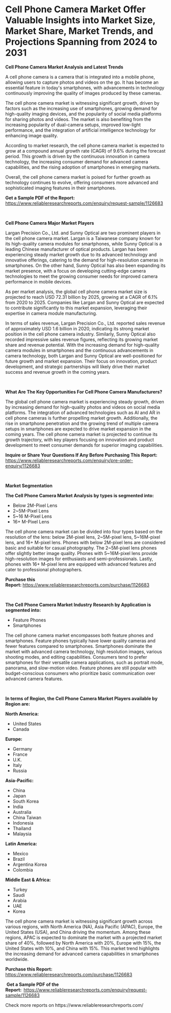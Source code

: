 <p><h1>Cell Phone Camera Market Offer Valuable Insights into Market Size, Market Share, Market Trends, and Projections Spanning from 2024 to 2031</h1></p><p><strong>Cell Phone Camera Market Analysis and Latest Trends</strong></p>
<p><p>A cell phone camera is a camera that is integrated into a mobile phone, allowing users to capture photos and videos on the go. It has become an essential feature in today's smartphones, with advancements in technology continuously improving the quality of images produced by these cameras.</p><p>The cell phone camera market is witnessing significant growth, driven by factors such as the increasing use of smartphones, growing demand for high-quality imaging devices, and the popularity of social media platforms for sharing photos and videos. The market is also benefiting from the increasing popularity of dual-camera setups, improved low-light performance, and the integration of artificial intelligence technology for enhancing image quality.</p><p>According to market research, the cell phone camera market is expected to grow at a compound annual growth rate (CAGR) of 9.6% during the forecast period. This growth is driven by the continuous innovation in camera technology, the increasing consumer demand for advanced camera capabilities, and the rising adoption of smartphones in emerging markets.</p><p>Overall, the cell phone camera market is poised for further growth as technology continues to evolve, offering consumers more advanced and sophisticated imaging features in their smartphones.</p></p>
<p><strong>Get a Sample PDF of the Report:&nbsp;</strong> <a href="https://www.reliableresearchreports.com/enquiry/request-sample/1126683">https://www.reliableresearchreports.com/enquiry/request-sample/1126683</a></p>
<p>&nbsp;</p>
<p><strong>Cell Phone Camera Major Market Players</strong></p>
<p><p>Largan Precision Co., Ltd. and Sunny Optical are two prominent players in the cell phone camera market. Largan is a Taiwanese company known for its high-quality camera modules for smartphones, while Sunny Optical is a leading Chinese manufacturer of optical products. Largan has been experiencing steady market growth due to its advanced technology and innovative offerings, catering to the demand for high-resolution cameras in smartphones. On the other hand, Sunny Optical has also been expanding its market presence, with a focus on developing cutting-edge camera technologies to meet the growing consumer needs for improved camera performance in mobile devices.</p><p>As per market analysis, the global cell phone camera market size is projected to reach USD 72.31 billion by 2025, growing at a CAGR of 6.1% from 2020 to 2025. Companies like Largan and Sunny Optical are expected to contribute significantly to this market expansion, leveraging their expertise in camera module manufacturing.</p><p>In terms of sales revenue, Largan Precision Co., Ltd. reported sales revenue of approximately USD 1.6 billion in 2020, indicating its strong market position in the cell phone camera industry. Similarly, Sunny Optical also recorded impressive sales revenue figures, reflecting its growing market share and revenue potential. With the increasing demand for high-quality camera modules in smartphones and the continuous advancements in camera technology, both Largan and Sunny Optical are well-positioned for future growth and market expansion. Their focus on innovation, product development, and strategic partnerships will likely drive their market success and revenue growth in the coming years.</p></p>
<p>&nbsp;</p>
<p><strong>What Are The Key Opportunities For Cell Phone Camera Manufacturers?</strong></p>
<p><p>The global cell phone camera market is experiencing steady growth, driven by increasing demand for high-quality photos and videos on social media platforms. The integration of advanced technologies such as AI and AR in cell phone cameras is further propelling market growth. Additionally, the rise in smartphone penetration and the growing trend of multiple camera setups in smartphones are expected to drive market expansion in the coming years. The cell phone camera market is projected to continue its growth trajectory, with key players focusing on innovation and product development to meet consumer demands for superior imaging capabilities.</p></p>
<p><strong>Inquire or Share Your Questions If Any Before Purchasing This Report:</strong> <a href="https://www.reliableresearchreports.com/enquiry/pre-order-enquiry/1126683">https://www.reliableresearchreports.com/enquiry/pre-order-enquiry/1126683</a></p>
<p>&nbsp;</p>
<p><strong>Market Segmentation</strong></p>
<p><strong>The Cell Phone Camera Market Analysis by types is segmented into:</strong></p>
<p><ul><li>Below 2M-Pixel Lens</li><li>2~5M-Pixel Lens</li><li>5~16 M-Pixel Lens</li><li>16+ M-Pixel Lens</li></ul></p>
<p><p>The cell phone camera market can be divided into four types based on the resolution of the lens: below 2M-pixel lens, 2~5M-pixel lens, 5~16M-pixel lens, and 16+ M-pixel lens. Phones with below 2M-pixel lens are considered basic and suitable for casual photography. The 2~5M-pixel lens phones offer slightly better image quality. Phones with 5~16M-pixel lens provide high-resolution images for enthusiasts and semi-professionals. Lastly, phones with 16+ M-pixel lens are equipped with advanced features and cater to professional photographers.</p></p>
<p><strong>Purchase this Report:&nbsp;</strong><a href="https://www.reliableresearchreports.com/purchase/1126683">https://www.reliableresearchreports.com/purchase/1126683</a></p>
<p>&nbsp;</p>
<p><strong>The Cell Phone Camera Market Industry Research by Application is segmented into:</strong></p>
<p><ul><li>Feature Phones</li><li>Smartphones</li></ul></p>
<p><p>The cell phone camera market encompasses both feature phones and smartphones. Feature phones typically have lower quality cameras and fewer features compared to smartphones. Smartphones dominate the market with advanced camera technology, high resolution images, various shooting modes, and editing capabilities. Consumers tend to prefer smartphones for their versatile camera applications, such as portrait mode, panorama, and slow-motion video. Feature phones are still popular with budget-conscious consumers who prioritize basic communication over advanced camera features.</p></p>
<p>&nbsp;</p>
<p><strong>In terms of Region, the Cell Phone Camera Market Players available by Region are:</strong></p>
<p>
    <p> <strong> North America: </strong>
        <ul>
            <li>United States</li>
            <li>Canada</li>
        </ul>
        </p> 
    <p> <strong> Europe: </strong>
        <ul>
            <li>Germany</li>
            <li>France</li>
            <li>U.K.</li>
            <li>Italy</li>
            <li>Russia</li>
        </ul>
        </p> 
    <p> <strong> Asia-Pacific: </strong>
        <ul>
            <li>China</li>
            <li>Japan</li>
            <li>South Korea</li>
            <li>India</li>
            <li>Australia</li>
            <li>China Taiwan</li>
            <li>Indonesia</li>
            <li>Thailand</li>
            <li>Malaysia</li>
        </ul>
        </p> 
    <p> <strong> Latin America: </strong>
        <ul>
            <li>Mexico</li>
            <li>Brazil</li>
            <li>Argentina Korea</li>
            <li>Colombia</li>
        </ul>
        </p> 
    <p> <strong> Middle East & Africa: </strong>
        <ul>
            <li>Turkey</li>
            <li>Saudi</li>
            <li>Arabia</li>
            <li>UAE</li>
            <li>Korea</li>
        </ul>
    </p>
    </p>
<p><p>The cell phone camera market is witnessing significant growth across various regions, with North America (NA), Asia Pacific (APAC), Europe, the United States (USA), and China driving the momentum. Among these regions, APAC is expected to dominate the market with a projected market share of 40%, followed by North America with 20%, Europe with 15%, the United States with 10%, and China with 15%. This market trend highlights the increasing demand for advanced camera capabilities in smartphones worldwide.</p></p>
<p><strong>Purchase this Report: </strong><a href="https://www.reliableresearchreports.com/purchase/1126683">https://www.reliableresearchreports.com/purchase/1126683</a></p>
<p>&nbsp;<strong>Get a Sample PDF of the Report:&nbsp;&nbsp;</strong><a href="https://www.reliableresearchreports.com/enquiry/request-sample/1126683">https://www.reliableresearchreports.com/enquiry/request-sample/1126683</a></p>
<p><strong></strong></p>
<p>Check more reports on https://www.reliableresearchreports.com/</p>